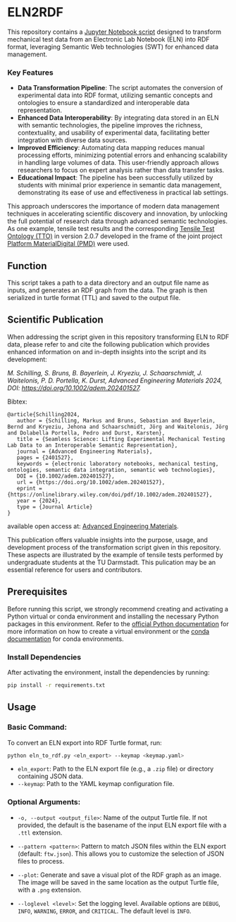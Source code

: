# ELN2RDF

This repository contains a [Jupyter Notebook script](https://github.com/materialdigital/eln2rdf) designed to transform mechanical test data from an Electronic Lab Notebook (ELN) into RDF format, leveraging Semantic Web technologies (SWT) for enhanced data management.

### Key Features
- **Data Transformation Pipeline**: The script automates the conversion of experimental data into RDF format, utilizing semantic concepts and ontologies to ensure a standardized and interoperable data representation.
- **Enhanced Data Interoperability**: By integrating data stored in an ELN with semantic technologies, the pipeline improves the richness, contextuality, and usability of experimental data, facilitating better integration with diverse data sources.
- **Improved Efficiency**: Automating data mapping reduces manual processing efforts, minimizing potential errors and enhancing scalability in handling large volumes of data. This user-friendly approach allows researchers to focus on expert analysis rather than data transfer tasks.
- **Educational Impact**: The pipeline has been successfully utilized by students with minimal prior experience in semantic data management, demonstrating its ease of use and effectiveness in practical lab settings.

This approach underscores the importance of modern data management techniques in accelerating scientific discovery and innovation, by unlocking the full potential of research data through advanced semantic technologies. 
As one example, tensile test results and the corresponding [Tensile Test Ontology (TTO)](https://github.com/MarkusSchilling/application-ontologies/tree/a96ac95e03df87b906226742cac75fd4f99faf5e/tensile_test_ontology_TTO) in version 2.0.7 developed in the frame of the joint project [Platform MaterialDigital (PMD)](https://materialdigital.de/) were used.

## Function

This script takes a path to a data directory and an output file name as inputs, and generates an RDF graph from the data. The graph is then serialized in turtle format (TTL) and saved to the output file.


## Scientific Publication

When addressing the script given in this repository transforming ELN to RDF data, please refer to and cite the following publication which provides enhanced information on and in-depth insights into the script and its development:

*M. Schilling, S. Bruns, B. Bayerlein, J. Kryeziu, J. Schaarschmidt, J. Waitelonis, P. D. Portella, K. Durst, Advanced Engineering Materials 2024, DOI: https://doi.org/10.1002/adem.202401527.*

Bibtex:
```
@article{Schilling2024,
   author = {Schilling, Markus and Bruns, Sebastian and Bayerlein, Bernd and Kryeziu, Jehona and Schaarschmidt, Jörg and Waitelonis, Jörg and Dolabella Portella, Pedro and Durst, Karsten},
   title = {Seamless Science: Lifting Experimental Mechanical Testing Lab Data to an Interoperable Semantic Representation},
   journal = {Advanced Engineering Materials},
   pages = {2401527},
   keywords = {electronic laboratory notebooks, mechanical testing, ontologies, semantic data integration, semantic web technologies},
   DOI = {10.1002/adem.202401527},
   url = {https://doi.org/10.1002/adem.202401527},
   eprint = {https://onlinelibrary.wiley.com/doi/pdf/10.1002/adem.202401527},
   year = {2024},
   type = {Journal Article}
}
```
available open access at: [Advanced Engineering Materials](https://doi.org/10.1002/adem.202401527).
  
This publication offers valuable insights into the purpose, usage, and development process of the transformation script given in this repository. These aspects are illustrated by the example of tensile tests performed by undergraduate students at the TU Darmstadt. This pulication may be an essential reference for users and contributors.

## Prerequisites

Before running this script, we strongly recommend creating and activating a Python virtual or conda environment and installing the necessary Python packages in this environment. Refer to the [official Python documentation](https://docs.python.org/3/library/venv.html) for more information on how to create a virtual environment or the [conda documentation](https://docs.conda.io/projects/conda/en/latest/user-guide/tasks/manage-environments.html) for conda environments.

### Install Dependencies

After activating the environment, install the dependencies by running:
```bash
pip install -r requirements.txt
```

## Usage

### Basic Command:
To convert an ELN export into RDF Turtle format, run:
```bash
python eln_to_rdf.py <eln_export> --keymap <keymap.yaml>
```

- `eln_export`: Path to the ELN export file (e.g., a `.zip` file) or directory containing JSON data.
- `--keymap`: Path to the YAML keymap configuration file.

### Optional Arguments:

- `-o, --output <output_file>`: Name of the output Turtle file. If not provided, the default is the basename of the input ELN export file with a `.ttl` extension.

- `--pattern <pattern>`: Pattern to match JSON files within the ELN export (default: `ftw.json`). This allows you to customize the selection of JSON files to process.

- `--plot`: Generate and save a visual plot of the RDF graph as an image. The image will be saved in the same location as the output Turtle file, with a `.png` extension.

- `--loglevel <level>`: Set the logging level. Available options are `DEBUG`, `INFO`, `WARNING`, `ERROR`, and `CRITICAL`. The default level is `INFO`.
